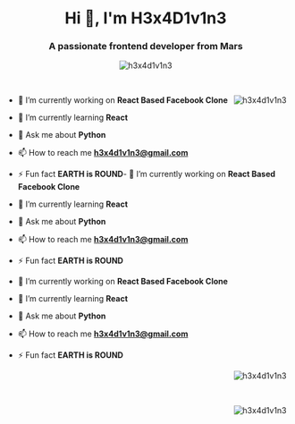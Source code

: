 <h1 align="center">Hi 👋, I'm H3x4D1v1n3</h1>
<h3 align="center">A passionate frontend developer from Mars</h3>

<p align="center"> <img src="https://komarev.com/ghpvc/?username=h3x4d1v1n3&label=Profile%20views&color=0e75b6&style=flat" alt="h3x4d1v1n3" /> </p>

<br> 

<p><img align="right" src="https://github-readme-streak-stats.herokuapp.com/?user=h3x4d1v1n3&" alt="h3x4d1v1n3" /></p>

- 🔭 I’m currently working on **React Based Facebook Clone**

- 🌱 I’m currently learning **React**

- 💬 Ask me about **Python**

- 📫 How to reach me **h3x4d1v1n3@gmail.com**

- ⚡ Fun fact **EARTH is ROUND**- 🔭 I’m currently working on **React Based Facebook Clone**

- 🌱 I’m currently learning **React**

- 💬 Ask me about **Python**

- 📫 How to reach me **h3x4d1v1n3@gmail.com**

- ⚡ Fun fact **EARTH is ROUND**


- 🔭 I’m currently working on **React Based Facebook Clone**

- 🌱 I’m currently learning **React**

- 💬 Ask me about **Python**

- 📫 How to reach me **h3x4d1v1n3@gmail.com**

- ⚡ Fun fact **EARTH is ROUND**

<p>&nbsp;<img align="right" src="https://github-readme-stats.vercel.app/api?username=h3x4d1v1n3&show_icons=true&locale=en" alt="h3x4d1v1n3" /></p>
<br>
<p><img align="right" src="https://github-readme-stats.vercel.app/api/top-langs?username=h3x4d1v1n3&show_icons=true&locale=en&layout=compact" alt="h3x4d1v1n3" /></p>



